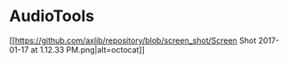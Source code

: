 # AudioTools

[[https://github.com/axlib/repository/blob/screen_shot/Screen Shot 2017-01-17 at 1.12.33 PM.png|alt=octocat]]
